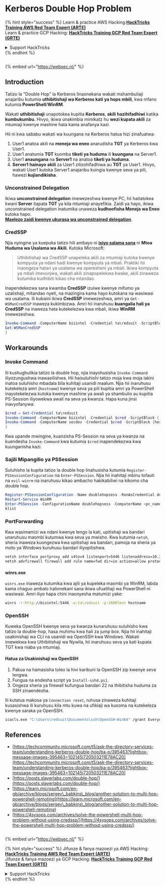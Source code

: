 # Kerberos Double Hop Problem

{% hint style="success" %}
Learn & practice AWS Hacking:<img src="/.gitbook/assets/arte.png" alt="" data-size="line">[**HackTricks Training AWS Red Team Expert (ARTE)**](https://training.hacktricks.xyz/courses/arte)<img src="/.gitbook/assets/arte.png" alt="" data-size="line">\
Learn & practice GCP Hacking: <img src="/.gitbook/assets/grte.png" alt="" data-size="line">[**HackTricks Training GCP Red Team Expert (GRTE)**<img src="/.gitbook/assets/grte.png" alt="" data-size="line">](https://training.hacktricks.xyz/courses/grte)

<details>

<summary>Support HackTricks</summary>

* Check the [**subscription plans**](https://github.com/sponsors/carlospolop)!
* **Join the** 💬 [**Discord group**](https://discord.gg/hRep4RUj7f) or the [**telegram group**](https://t.me/peass) or **follow** us on **Twitter** 🐦 [**@hacktricks\_live**](https://twitter.com/hacktricks\_live)**.**
* **Share hacking tricks by submitting PRs to the** [**HackTricks**](https://github.com/carlospolop/hacktricks) and [**HackTricks Cloud**](https://github.com/carlospolop/hacktricks-cloud) github repos.

</details>
{% endhint %}

<figure><img src="https://pentest.eu/RENDER_WebSec_10fps_21sec_9MB_29042024.gif" alt=""><figcaption></figcaption></figure>

{% embed url="https://websec.nl/" %}


## Introduction

Tatizo la "Double Hop" la Kerberos linaonekana wakati mshambuliaji anajaribu kutumia **uthibitishaji wa Kerberos kati ya hops mbili**, kwa mfano kutumia **PowerShell**/**WinRM**.

Wakati **uthibitishaji** unapotokea kupitia **Kerberos**, **akili** **hazihifadhiwi** katika **kumbukumbu.** Hivyo, ikiwa unakimbia mimikatz hu **wezi kupata akili** za mtumiaji kwenye mashine hata kama anafanya kazi.

Hii ni kwa sababu wakati wa kuungana na Kerberos hatua hizi zinafuatwa:

1. User1 anatoa akili na **meneja wa eneo** anarudisha **TGT** ya Kerberos kwa User1.
2. User1 anatumia **TGT** kuomba **tiketi ya huduma** ili **kuungana** na Server1.
3. User1 **anaungana** na **Server1** na anatoa **tiketi ya huduma**.
4. **Server1** **hainayo** **akili** za User1 zilizohifadhiwa au **TGT** ya User1. Hivyo, wakati User1 kutoka Server1 anajaribu kuingia kwenye seva ya pili, hawezi **kujiandikisha**.

### Unconstrained Delegation

Ikiwa **unconstrained delegation** imewezeshwa kwenye PC, hii haitatokea kwani **Server** itapata **TGT** ya kila mtumiaji anayefikia. Zaidi ya hayo, ikiwa unconstrained delegation inatumika unaweza **kudhoofisha Meneja wa Eneo** kutoka hapo.\
[**Maelezo zaidi kwenye ukurasa wa unconstrained delegation**](unconstrained-delegation.md).

### CredSSP

Njia nyingine ya kuepuka tatizo hili ambayo ni [**isiyo salama sana**](https://docs.microsoft.com/en-us/powershell/module/microsoft.wsman.management/enable-wsmancredssp?view=powershell-7) ni **Mtoa Huduma wa Usalama wa Akili**. Kutoka Microsoft:

> Uthibitishaji wa CredSSP unapeleka akili za mtumiaji kutoka kwenye kompyuta ya ndani hadi kwenye kompyuta ya mbali. Praktiki hii inaongeza hatari ya usalama wa operesheni ya mbali. Ikiwa kompyuta ya mbali imevunjwa, wakati akili zinapopelekwa kwake, akili zinaweza kutumika kudhibiti kikao cha mtandao.

Inapendekezwa sana kwamba **CredSSP** izuiwe kwenye mifumo ya uzalishaji, mitandao nyeti, na mazingira kama hayo kutokana na wasiwasi wa usalama. Ili kubaini ikiwa **CredSSP** imewezeshwa, amri ya `Get-WSManCredSSP` inaweza kukimbizwa. Amri hii inaruhusu **kuangalia hali ya CredSSP** na inaweza hata kutekelezwa kwa mbali, ikiwa **WinRM** imewezeshwa.
```powershell
Invoke-Command -ComputerName bizintel -Credential ta\redsuit -ScriptBlock {
Get-WSManCredSSP
}
```
## Workarounds

### Invoke Command

Ili kushughulikia tatizo la double hop, njia inayohusisha `Invoke-Command` iliyozungushwa inawasilishwa. Hii haisuluhishi tatizo moja kwa moja lakini inatoa suluhisho mbadala bila kuhitaji usanidi maalum. Njia hii inaruhusu kutekeleza amri (`hostname`) kwenye seva ya pili kupitia amri ya PowerShell inayotekelezwa kutoka kwenye mashine ya awali ya shambulio au kupitia PS-Session iliyowekwa awali na seva ya kwanza. Hapa kuna jinsi inavyofanywa:
```powershell
$cred = Get-Credential ta\redsuit
Invoke-Command -ComputerName bizintel -Credential $cred -ScriptBlock {
Invoke-Command -ComputerName secdev -Credential $cred -ScriptBlock {hostname}
}
```
Kwa upande mwingine, kuanzisha PS-Session na seva ya kwanza na kuendesha `Invoke-Command` kwa kutumia `$cred` inapendekezwa kwa kuunganisha kazi.

### Sajili Mipangilio ya PSSession

Suluhisho la kupita tatizo la double hop linahusisha kutumia `Register-PSSessionConfiguration` na `Enter-PSSession`. Njia hii inahitaji mbinu tofauti na `evil-winrm` na inaruhusu kikao ambacho hakikabiliwi na kikomo cha double hop.
```powershell
Register-PSSessionConfiguration -Name doublehopsess -RunAsCredential domain_name\username
Restart-Service WinRM
Enter-PSSession -ConfigurationName doublehopsess -ComputerName <pc_name> -Credential domain_name\username
klist
```
### PortForwarding

Kwa wasimamizi wa ndani kwenye lengo la kati, upitishaji wa bandari unaruhusu maombi kutumwa kwa seva ya mwisho. Kwa kutumia `netsh`, sheria inaweza kuongezwa kwa upitishaji wa bandari, pamoja na sheria ya moto ya Windows kuruhusu bandari iliyopitishwa.
```bash
netsh interface portproxy add v4tov4 listenport=5446 listenaddress=10.35.8.17 connectport=5985 connectaddress=10.35.8.23
netsh advfirewall firewall add rule name=fwd dir=in action=allow protocol=TCP localport=5446
```
#### winrs.exe

`winrs.exe` inaweza kutumika kwa ajili ya kupeleka maombi ya WinRM, labda kama chaguo ambalo halionekani sana ikiwa ufuatiliaji wa PowerShell ni wasiwasi. Amri iliyo hapa chini inaonyesha matumizi yake:
```bash
winrs -r:http://bizintel:5446 -u:ta\redsuit -p:2600leet hostname
```
### OpenSSH

Kuweka OpenSSH kwenye seva ya kwanza kunaruhusu suluhisho kwa tatizo la double-hop, hasa muhimu kwa hali za jump box. Njia hii inahitaji usakinishaji wa CLI na usanidi wa OpenSSH kwa Windows. Wakati imewekwa kwa Uthibitishaji wa Nywila, hii inaruhusu seva ya kati kupata TGT kwa niaba ya mtumiaji.

#### Hatua za Usakinishaji wa OpenSSH

1. Pakua na hamasisha toleo la hivi karibuni la OpenSSH zip kwenye seva lengwa.
2. Fungua na endesha script ya `Install-sshd.ps1`.
3. Ongeza sheria ya firewall kufungua bandari 22 na thibitisha huduma za SSH zinaendesha.

Ili kutatua makosa ya `Connection reset`, ruhusa zinaweza kuhitaji kusasishwa ili kuruhusu kila mtu kuwa na ufikiaji wa kusoma na kutekeleza kwenye saraka ya OpenSSH.
```bash
icacls.exe "C:\Users\redsuit\Documents\ssh\OpenSSH-Win64" /grant Everyone:RX /T
```
## References

* [https://techcommunity.microsoft.com/t5/ask-the-directory-services-team/understanding-kerberos-double-hop/ba-p/395463?lightbox-message-images-395463=102145i720503211E78AC20](https://techcommunity.microsoft.com/t5/ask-the-directory-services-team/understanding-kerberos-double-hop/ba-p/395463?lightbox-message-images-395463=102145i720503211E78AC20)
* [https://posts.slayerlabs.com/double-hop/](https://posts.slayerlabs.com/double-hop/)
* [https://learn.microsoft.com/en-gb/archive/blogs/sergey\_babkins\_blog/another-solution-to-multi-hop-powershell-remoting](https://learn.microsoft.com/en-gb/archive/blogs/sergey\_babkins\_blog/another-solution-to-multi-hop-powershell-remoting)
* [https://4sysops.com/archives/solve-the-powershell-multi-hop-problem-without-using-credssp/](https://4sysops.com/archives/solve-the-powershell-multi-hop-problem-without-using-credssp/)

<figure><img src="https://pentest.eu/RENDER_WebSec_10fps_21sec_9MB_29042024.gif" alt=""><figcaption></figcaption></figure>

{% embed url="https://websec.nl/" %}

{% hint style="success" %}
Jifunze & fanya mazoezi ya AWS Hacking:<img src="/.gitbook/assets/arte.png" alt="" data-size="line">[**HackTricks Training AWS Red Team Expert (ARTE)**](https://training.hacktricks.xyz/courses/arte)<img src="/.gitbook/assets/arte.png" alt="" data-size="line">\
Jifunze & fanya mazoezi ya GCP Hacking: <img src="/.gitbook/assets/grte.png" alt="" data-size="line">[**HackTricks Training GCP Red Team Expert (GRTE)**<img src="/.gitbook/assets/grte.png" alt="" data-size="line">](https://training.hacktricks.xyz/courses/grte)

<details>

<summary>Support HackTricks</summary>

* Angalia [**mpango wa usajili**](https://github.com/sponsors/carlospolop)!
* **Jiunge na** 💬 [**kikundi cha Discord**](https://discord.gg/hRep4RUj7f) au [**kikundi cha telegram**](https://t.me/peass) au **fuata** sisi kwenye **Twitter** 🐦 [**@hacktricks\_live**](https://twitter.com/hacktricks\_live)**.**
* **Shiriki mbinu za hacking kwa kuwasilisha PRs kwa** [**HackTricks**](https://github.com/carlospolop/hacktricks) na [**HackTricks Cloud**](https://github.com/carlospolop/hacktricks-cloud) github repos.

</details>
{% endhint %}
